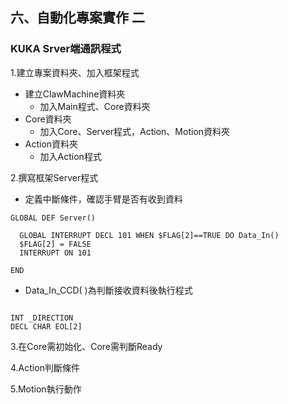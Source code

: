## 六、自動化專案實作 二
### KUKA Srver端通訊程式

1.建立專案資料夾、加入框架程式
- 建立ClawMachine資料夾
	- 加入Main程式、Core資料夾
- Core資料夾
	- 加入Core、Server程式，Action、Motion資料夾
- Action資料夾
	- 加入Action程式

2.撰寫框架Server程式
  - 定義中斷條件，確認手臂是否有收到資料
 ```
GLOBAL DEF Server()  
  
   GLOBAL INTERRUPT DECL 101 WHEN $FLAG[2]==TRUE DO Data_In()  
   $FLAG[2] = FALSE  
   INTERRUPT ON 101  
  
END
```
- Data_In_CCD( )為判斷接收資料後執行程式
 ```
 
INT _DIRECTION
DECL CHAR EOL[2]
```
3.在Core需初始化、Core需判斷Ready

4.Action判斷條件

5.Motion執行動作
<!--stackedit_data:
eyJoaXN0b3J5IjpbLTIyNTM5NDAxNywtMTA1MDEwMDE1MywtOT
AxMjgwODI3LDE5NzY5MzE5MjgsLTIwMzM3NDc3NDcsLTE5ODE0
OTg5OTVdfQ==
-->
